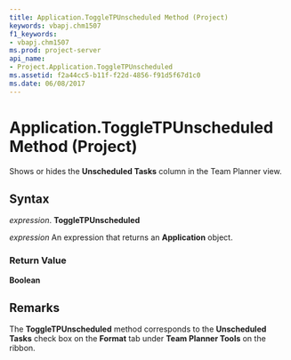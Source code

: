 ```yaml
---
title: Application.ToggleTPUnscheduled Method (Project)
keywords: vbapj.chm1507
f1_keywords:
- vbapj.chm1507
ms.prod: project-server
api_name:
- Project.Application.ToggleTPUnscheduled
ms.assetid: f2a44cc5-b11f-f22d-4856-f91d5f67d1c0
ms.date: 06/08/2017
---
```



# Application.ToggleTPUnscheduled Method (Project)

Shows or hides the  **Unscheduled Tasks** column in the Team Planner view.


## Syntax

 _expression_. **ToggleTPUnscheduled**

 _expression_ An expression that returns an **Application** object.


### Return Value

 **Boolean**


## Remarks

The  **ToggleTPUnscheduled** method corresponds to the **Unscheduled Tasks** check box on the **Format** tab under **Team Planner Tools** on the ribbon.


